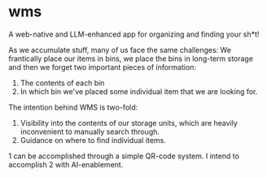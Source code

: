 # wms
A web-native and LLM-enhanced app for organizing and finding your sh*t!

As we accumulate stuff, many of us face the same challenges: We frantically place our items in bins, we place the bins in long-term storage and then we forget two important pieces of information:

1) The contents of each bin
2) In which bin we've placed some individual item that we are looking for. 

The intention behind WMS is two-fold:

1) Visibility into the contents of our storage units, which are heavily inconvenient to manually search through.
2) Guidance on where to find individual items. 

1 can be accomplished through a simple QR-code system. I intend to accomplish 2 with AI-enablement.
